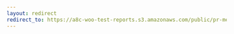```yaml
---
layout: redirect
redirect_to: https://a8c-woo-test-reports.s3.amazonaws.com/public/pr-merge/43340/api/index.html
---
```

